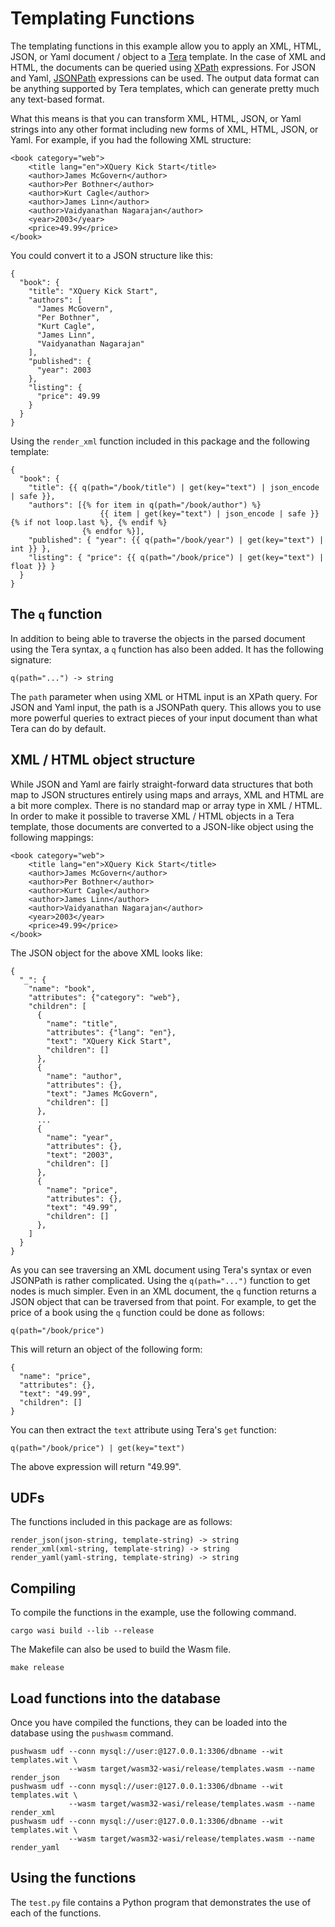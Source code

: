 # Templating Functions

The templating functions in this example allow you to apply an
XML, HTML, JSON, or Yaml document / object to a
[Tera](https://tera.netlify.app) template. In the case of XML 
and HTML, the documents can be queried using 
[XPath](https://www.w3.org/TR/xpath-31/) expressions. For JSON
and Yaml, [JSONPath](https://datatracker.ietf.org/wg/jsonpath/about/)
expressions can be used.  The output data format can be anything
supported by Tera templates, which can generate pretty much any
text-based format.

What this means is that you can transform XML, HTML, JSON, or Yaml
strings into any other format including new forms of XML, HTML, JSON,
or Yaml. For example, if you had the following XML structure:
```
<book category="web">
    <title lang="en">XQuery Kick Start</title>
    <author>James McGovern</author>
    <author>Per Bothner</author>
    <author>Kurt Cagle</author>
    <author>James Linn</author>
    <author>Vaidyanathan Nagarajan</author>
    <year>2003</year>
    <price>49.99</price>
</book>
```

You could convert it to a JSON structure like this:
```
{
  "book": {
    "title": "XQuery Kick Start",
    "authors": [
      "James McGovern",
      "Per Bothner",
      "Kurt Cagle",
      "James Linn",
      "Vaidyanathan Nagarajan"
    ],
    "published": {
      "year": 2003
    },
    "listing": {
      "price": 49.99
    }
  }
}
```

Using the `render_xml` function included in this package and the
following template:
```
{
  "book": {
    "title": {{ q(path="/book/title") | get(key="text") | json_encode | safe }},
    "authors": [{% for item in q(path="/book/author") %}
                    {{ item | get(key="text") | json_encode | safe }}{% if not loop.last %}, {% endif %}
                {% endfor %}],
    "published": { "year": {{ q(path="/book/year") | get(key="text") | int }} },
    "listing": { "price": {{ q(path="/book/price") | get(key="text") | float }} }
  }
}
```

## The `q` function

In addition to being able to traverse the objects in the parsed document using
the Tera syntax, a `q` function has also been added. It has the following
signature:
```
q(path="...") -> string
```

The `path` parameter when using XML or HTML input is an XPath query. For
JSON and Yaml input, the path is a JSONPath query. This allows you to use 
more powerful queries to extract pieces of your input document than what
Tera can do by default.

## XML / HTML object structure

While JSON and Yaml are fairly straight-forward data structures that both map to
JSON structures entirely using maps and arrays, XML and HTML are a bit more
complex. There is no standard map or array type in XML / HTML. In order to make
it possible to traverse XML / HTML objects in a Tera template, those documents
are converted to a JSON-like object using the following mappings:
```
<book category="web">
    <title lang="en">XQuery Kick Start</title>
    <author>James McGovern</author>
    <author>Per Bothner</author>
    <author>Kurt Cagle</author>
    <author>James Linn</author>
    <author>Vaidyanathan Nagarajan</author>
    <year>2003</year>
    <price>49.99</price>
</book>
```

The JSON object for the above XML looks like:
```
{
  "_": {
    "name": "book",
    "attributes": {"category": "web"},
    "children": [
      {
        "name": "title",
        "attributes": {"lang": "en"},
        "text": "XQuery Kick Start",
        "children": []
      },
      {
        "name": "author",
        "attributes": {},
        "text": "James McGovern",
        "children": []
      },
      ...
      {
        "name": "year",
        "attributes": {},
        "text": "2003",
        "children": []
      },
      {
        "name": "price",
        "attributes": {},
        "text": "49.99",
        "children": []
      },
    ]
  }
}
```

As you can see traversing an XML document using Tera's syntax or
even JSONPath is rather complicated. Using the `q(path="...")` function
to get nodes is much simpler. Even in an XML document, the `q` function
returns a JSON object that can be traversed from that point. For example,
to get the price of a book using the `q` function could be done as follows:
```
q(path="/book/price")
```

This will return an object of the following form:
```
{
  "name": "price",
  "attributes": {},
  "text": "49.99",
  "children": []
}
```

You can then extract the `text` attribute using Tera's `get` function:
```
q(path="/book/price") | get(key="text")
```

The above expression will return "49.99".

## UDFs

The functions included in this package are as follows:

```
render_json(json-string, template-string) -> string
render_xml(xml-string, template-string) -> string
render_yaml(yaml-string, template-string) -> string
```

## Compiling

To compile the functions in the example, use the following command.
```
cargo wasi build --lib --release
```

The Makefile can also be used to build the Wasm file.
```
make release
```

## Load functions into the database

Once you have compiled the functions, they can be loaded into the database
using the `pushwasm` command.

```
pushwasm udf --conn mysql://user:@127.0.0.1:3306/dbname --wit templates.wit \
             --wasm target/wasm32-wasi/release/templates.wasm --name render_json
pushwasm udf --conn mysql://user:@127.0.0.1:3306/dbname --wit templates.wit \
             --wasm target/wasm32-wasi/release/templates.wasm --name render_xml
pushwasm udf --conn mysql://user:@127.0.0.1:3306/dbname --wit templates.wit \
             --wasm target/wasm32-wasi/release/templates.wasm --name render_yaml
```

## Using the functions

The `test.py` file contains a Python program that demonstrates the use
of each of the functions.
